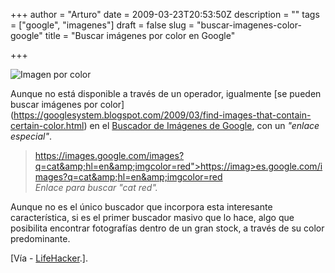+++
author = "Arturo"
date = 2009-03-23T20:53:50Z
description = ""
tags = ["google", "imagenes"]
draft = false
slug = "buscar-imagenes-color-google"
title = "Buscar imágenes por color en Google"

+++

![Imagen por color](/images/import/165-color-imagen.jpg)

Aunque no está disponible a través de un operador, igualmente [se pueden buscar imágenes por color]  (https://googlesystem.blogspot.com/2009/03/find-images-that-contain-certain-color.html) en el [Buscador de Imágenes de Google](https://images.google.com/), con un *"enlace especial"*.

>https://images.google.com/images?q=cat&amp;hl=en&amp;imgcolor=red">https://imag>es.google.com/images?q=cat&amp;hl=en&amp;imgcolor=red<br />
*Enlace para buscar "cat red".*

Aunque no es el único buscador que incorpora esta interesante característica, si es el primer buscador masivo que lo hace, algo que posibilita encontrar fotografías dentro de un gran stock, a través de su color predominante.

[Vía - [LifeHacker](https://lifehacker.com/5180835/search-google-images-by-color).].
